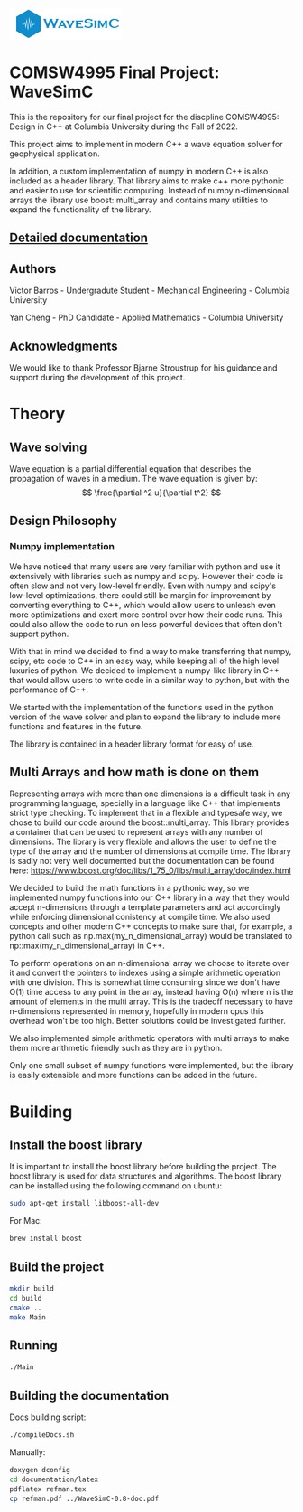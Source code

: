 ![WaveSimC](WaveSimCLogo.png)

# COMSW4995 Final Project: WaveSimC

This is the repository for our final project for the discpline COMSW4995: Design in C++ at Columbia University during the Fall of 2022.

This project aims to implement in modern C++ a wave equation solver for geophysical application.

In addition, a custom implementation of numpy in modern C++ is also included as a header library.
That library aims to make c++ more pythonic and easier to use for scientific computing.
Instead of numpy n-dimensional arrays the library use boost::multi_array and contains many utilities to expand the functionality of the library.

## [Detailed documentation](https://wavesimc.vbpage.net/)

## Authors

Victor Barros - Undergradute Student - Mechanical Engineering - Columbia University

Yan Cheng - PhD Candidate - Applied Mathematics - Columbia University

## Acknowledgments

We would like to thank Professor Bjarne Stroustrup for his guidance and support during the development of this project.

# Theory

## Wave solving

Wave equation is a partial differential equation that describes the propagation of waves in a medium. The wave equation is given by:
$$
\frac{\partial ^2 u}{\partial t^2}
$$

## Design Philosophy

### Numpy implementation

We have noticed that many users are very familiar with python and use it extensively with libraries such as numpy and scipy. However their code is often slow and not very low-level friendly. Even with numpy and scipy's low-level optimizations, there could still be margin for improvement by converting everything to C++, which would allow users to unleash even more optimizations and exert more control over how their code runs. This could also allow the code to run on less powerful devices that often don't support python.

With that in mind we decided to find a way to make transferring that numpy, scipy, etc code to C++ in an easy way, while keeping all of the high level luxuries of python. We decided to implement a numpy-like library in C++ that would allow users to write code in a similar way to python, but with the performance of C++.

We started with the implementation of the functions used in the python version of the wave solver and plan to expand the library to include more functions and features in the future.

The library is contained in a header library format for easy of use.

## Multi Arrays and how math is done on them

Representing arrays with more than one dimensions is a difficult task in any programming language, specially in a language like C++ that implements strict type checking. To implement that in a flexible and typesafe way, we chose to build our code around the boost::multi_array. This library provides a container that can be used to represent arrays with any number of dimensions. The library is very flexible and allows the user to define the type of the array and the number of dimensions at compile time. The library is sadly not very well documented but the documentation can be found here: https://www.boost.org/doc/libs/1_75_0/libs/multi_array/doc/index.html

We decided to build the math functions in a pythonic way, so we implemented numpy functions into our C++ library in a way that they would accept n-dimensions through a template parameters and act accordingly while enforcing dimensional conistency at compile time. We also used concepts and other modern C++ concepts to make sure that, for example, a python call such as np.max(my_n_dimensional_array) would be translated to np::max(my_n_dimensional_array) in C++.

To perform operations on an n-dimensional array we choose to iterate over it and convert the pointers to indexes using a simple arithmetic operation with one division. This is somewhat time consuming since we don't have O(1) time access to any point in the array, instead having O(n) where n is the amount of elements in the multi array. This is the tradeoff necessary to have n-dimensions represented in memory, hopefully in modern cpus this overhead won't be too high. Better solutions could be investigated further.

We also implemented simple arithmetic operators with multi arrays to make them more arithmetic friendly such as they are in python.

Only one small subset of numpy functions were implemented, but the library is easily extensible and more functions can be added in the future.

# Building

## Install the boost library

It is important to install the boost library before building the project. The boost library is used for data structures and algorithms. The boost library can be installed using the following command on ubuntu:

```bash
sudo apt-get install libboost-all-dev
```

For Mac:

```bash
brew install boost
```

## Build the project

```bash
mkdir build
cd build
cmake ..
make Main
```

## Running

```bash
./Main
```

## Building the documentation

Docs building script:

```bash
./compileDocs.sh
```

Manually:

```bash
doxygen dconfig
cd documentation/latex
pdflatex refman.tex
cp refman.pdf ../WaveSimC-0.8-doc.pdf
```

